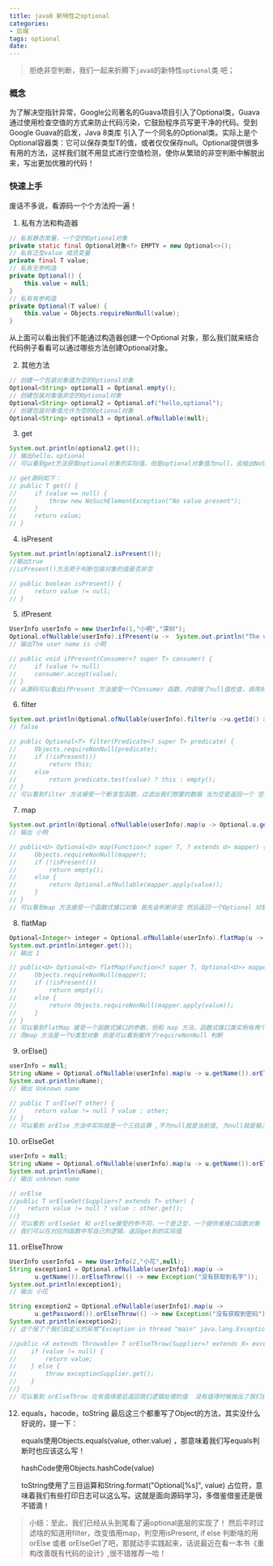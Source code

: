 ```yaml
---
title: java8 新特性之optional
categories:
- 后端
tags: optional
date:
---
```

> 拒绝非空判断，我们一起来折腾下`java8`的新特性`optional`类 吧；

### 概念

为了解决空指针异常，Google公司著名的Guava项目引入了Optional类，Guava通过使用检查空值的方式来防止代码污染，它鼓励程序员写更干净的代码。受到Google Guava的启发，Java 8类库 引入了一个同名的Optional类。实际上是个Optional容器类：它可以保存类型T的值，或者仅仅保存null。Optional提供很多有用的方法，这样我们就不用显式进行空值检测，使你从繁琐的非空判断中解脱出来，写出更加优雅的代码！

### 快速上手

废话不多说，看源码一个个方法捋一遍！

1. 私有方法和构造器

```java
// 私有静态常量，一个空的Optional对象
private static final Optional对象<?> EMPTY = new Optional<>();
// 私有泛型value 成员变量
private final T value;
// 私有无参构造
private Optional() {
    this.value = null;
}
// 私有有参构造
private Optional(T value) {
    this.value = Objects.requireNonNull(value);
}
```

从上面可以看出我们不能通过构造器创建一个Optional 对象，那么我们就来结合代码例子看看可以通过哪些方法创建Optional对象。

2. 其他方法

```java
// 创建一个包装对象值为空的Optional对象
Optional<String> optional1 = Optional.empty();
// 创建包装对象值非空的Optional对象
Optional<String> optional2 = Optional.of("hello,optional");
// 创建包装对象值允许为空的Optional对象
Optional<String> optional3 = Optional.ofNullable(null);
```

3. get

```java
System.out.println(optional2.get());
// 输出hello，optional
// 可以看到get方法获取optional对象的实际值。但是optional对象值为null，会抛出NoSuchElementException异常

// get源码如下：
// public T get() {
//     if (value == null) {
//         throw new NoSuchElementException("No value present");
//     }
//     return value;
// }
```

4. isPresent

```java
System.out.println(optional2.isPresent());
//输出true
//isPresent()方法用于判断包装对象的值是否非空

// public boolean isPresent() {
//     return value != null;
// }
```

5. ifPresent

```java
UserInfo userInfo = new UserInfo(1,"小明","深圳");
Optional.ofNullable(userInfo).ifPresent(u ->  System.out.println("The user name is : " + u.getName()));
// 输出The user name is 小明

// public void ifPresent(Consumer<? super T> consumer) {
//     if (value != null)
//     consumer.accept(value);
// }
// 从源码可以看出ifPresent 方法接受一个Consumer 函数，内部做了null值检查，调用前无需担心NPE问题
```

6. filter

```java
System.out.println(Optional.ofNullable(userInfo).filter(u ->u.getId() > 1).isPresent());
// false

// public Optional<T> filter(Predicate<? super T> predicate) {
//     Objects.requireNonNull(predicate);
//     if (!isPresent())
//         return this;
//     else
//         return predicate.test(value) ? this : empty();
// }
// 可以看到filter 方法接受一个断言型函数，过滤出我们想要的数据 当为空是返回一个 空对象
```

7. map

```java
System.out.println(Optional.ofNullable(userInfo).map(u -> Optional.u.getName()).get());
// 输出 小明

// public<U> Optional<U> map(Function<? super T, ? extends U> mapper) {
//     Objects.requireNonNull(mapper);
//     if (!isPresent())
//         return empty();
//     else {
//         return Optional.ofNullable(mapper.apply(value));
//     }
// }
// 可以看到map 方法接受一个函数式接口对象 首先会判断非空 然后返回一个Optional 对象
```

8. flatMap

```java
Optional<Integer> integer = Optional.ofNullable(userInfo).flatMap(u -> Optional.ofNullable(u.getId()));
System.out.println(integer.get());
// 输出 1

// public<U> Optional<U> flatMap(Function<? super T, Optional<U>> mapper) {
//     Objects.requireNonNull(mapper);
//     if (!isPresent())
//         return empty();
//     else {
//         return Objects.requireNonNull(mapper.apply(value));
//     }
// }
// 可以看到flatMap 接受一个函数式接口的参数，但和 map 方法，函数式接口类实例有两个类型一个是泛型T ，一个是Optional<U> 对象
// 而map 方法是一个U类型对象 但是可以看到都作了requireNonNull 判断
```

9. orElse()

```java
userInfo = null;
String uName = Optional.ofNullable(userInfo).map(u -> u.getName()).orElse("Unknown name");
System.out.println(uName);
// 输出 Unknown name

// public T orElse(T other) {
//     return value != null ? value : other;
// }
// 可以看到 orElse 方法中实际就是一个三目运算 ,不为null就是当前值, 为null就是输入的值
```

10. orElseGet

```java
userInfo = null;
String uName = Optional.ofNullable(userInfo).map(u -> u.getName()).orElseGet(() -> "unknown name");
System.out.println(uName);
// 输出 unknown name

// orElse
//public T orElseGet(Supplier<? extends T> other) {
//	 return value != null ? value : other.get();
//}
// 可以看到 orElseGet 和 orElse接受的参不同，一个是泛型，一个提供者接口函数对象
// 我们可以在对应的函数中写自己的逻辑，返回get到的实际值
```

11. orElseThrow

```java
UserInfo userInfo1 = new UserInfo(2,"小花",null);
String exception1 = Optional.ofNullable(userInfo1).map(u ->
       u.getName()).orElseThrow(() -> new Exception("没有获取到名字"));
System.out.println(exception1);
// 输出 小花

String exception2 = Optional.ofNullable(userInfo1).map(u ->
       u.getPassword()).orElseThrow(() -> new Exception("没有获取到密码"));
System.out.println(exception2);
// 这个报了个我们自定义的异常“Exception in thread "main" java.lang.Exception: 没有获取到密码”

//public <X extends Throwable> T orElseThrow(Supplier<? extends X> exceptionSupplier) //throws X {
//    if (value != null) {
//        return value;
//    } else {
//        throw exceptionSupplier.get();
//    }
//}
// 可以看到 orElseThrow 在有值得是后返回我们逻辑处理的值  没有值得时候抛出了我们自定义的异常
```

12. equals，hacode，toString 最后这三个都重写了Object的方法，其实没什么好说的，提一下：

    equals使用Objects.equals(value, other.value) ，那意味着我们写equals判断时也应该这么写！

    hashCode使用Objects.hashCode(value)

    toString使用了三目运算和String.format("Optional[%s]", value) 占位符，意味着我们有些打印日志可以这么写。这就是面向源码学习，多借鉴借鉴还是很不错滴！

> 小结：至此，我们已经从头到尾看了遍optional底层的实现了！ 然后平时过滤啥的知道用filter，改变值用map，判空用isPresent, if else 判断啥的用orElse 或者 orElseGet了吧，那就动手实践起来，话说最近在看一本书《重构改善既有代码的设计》,很不错推荐一哈！